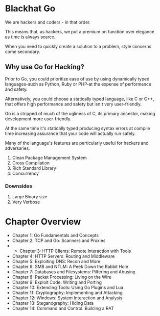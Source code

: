 # Blackhat Go
We are hackers and coders - in that order.

This means that, as hackers, we put a premium on function over elegance as time is always scarce.

When you need to quickly create a solution to a problem, style concerns come secondary.

## Why use Go for Hacking?
Prior to Go, you could prioritize ease of use by using dynamically typed languages-such as Python, Ruby or PHP-at the expense of performance and safety.

Alternatively, you could choose a statically typed language, like C or C++, that offers high performance and safety but isn't very user-friendly.

Go is a stripped of much of the ugliness of C, its primary ancestor, making development more user-friendly.

At the same time it's statically typed producing syntax errors at compile time increasing assurance that your code will actually run safely.

Many of the language's features are particularly useful for hackers and adversaries:

1. Clean Package Management System
2. Cross Compilation
3. Rich Standard Library
4. Concurrency

### Downsides
1. Large Binary size
2. Very Verbose

# Chapter Overview
* Chapter 1: Go Fundamentals and Concepts
* Chapter 2: TCP and Go: Scanners and Proxies
* * Chapter 3: HTTP Clients: Remote Interaction with Tools
* Chapter 4: HTTP Servers: Routing and Middleware
* Chapter 5: Exploiting DNS: Recon and More
* Chapter 6: SMB and NTLM: A Peek Down the Rabbit Hole
* Chapter 7: Databases and Filesystems: Pilfering and Abusing
* Chapter 8: Packet Processing: Living on the Wire
* Chapter 9: Exploit Code: Writing and Porting
* Chapter 10: Extending Tools: Using Go Plugins and Lua
* Chapter 11: Cryptography: Implementing and Attacking
* Chapter 12: Windows: System Interaction and Analysis
* Chapter 13: Steganography: Hiding Data
* Chapter 14: Command and Control: Building a RAT
